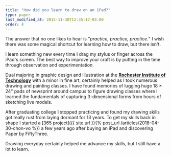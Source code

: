```yaml
---
title: "How did you learn to draw on an iPad?"
type: paper
last_modified_at: 2015-11-30T12:35:17-05:00
order: 4
---
```


The answer that no one likes to hear is "*practice, practice, practice.*" I wish there was some magical shortcut for learning how to draw, but there isn't.

I learn something new every time I drag my stylus or finger across the iPad's screen. The best way to improve your craft is by putting in the time through observation and experimentation.

Dual majoring in graphic design and illustration at the [**Rochester Institute of Technology**](http://www.rit.edu/) with a minor in fine art, certainly helped as I took numerous drawing and painting classes. I have found memories of lugging huge 18 × 24\" pads of newsprint around campus to figure drawing classes where I learned the fundamentals of capturing 3-dimensional forms from hours of sketching live models.

After graduating college I stopped practicing and found my drawing skills got really rust from laying dormant for 13 years. To get my skills back in shape I started a [365 project]({{ site.url }}{% post_url /articles/2018-04-30-chon-vo %}) a few years ago after buying an iPad and discovering Paper by FiftyThree.

Drawing everyday certainly helped me advance my skills, but I still have a lot to learn.
